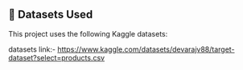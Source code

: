 ## 📂 Datasets Used

This project uses the following Kaggle datasets:

datasets link:- https://www.kaggle.com/datasets/devarajv88/target-dataset?select=products.csv
